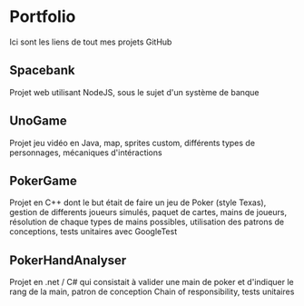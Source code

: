 # Portfolio
Ici sont les liens de tout mes projets GitHub
## Spacebank
Projet web utilisant NodeJS, sous le sujet d'un système de banque
## UnoGame
Projet jeu vidéo en Java, map, sprites custom, différents types de personnages, mécaniques d'intéractions
## PokerGame
Projet en C++ dont le but était de faire un jeu de Poker (style Texas), gestion de differents joueurs simulés, paquet de cartes, mains de joueurs, résolution de chaque types de mains possibles, utilisation des patrons de conceptions, tests unitaires avec GoogleTest
## PokerHandAnalyser
Projet en .net / C# qui consistait à valider une main de poker et d'indiquer le rang de la main, patron de conception Chain of responsibility, tests unitaires